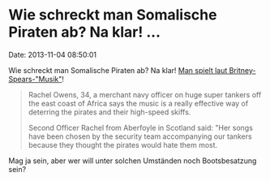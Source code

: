Wie schreckt man Somalische Piraten ab? Na klar! \...
=====================================================

Date: 2013-11-04 08:50:01

Wie schreckt man Somalische Piraten ab? Na klar! [Man spielt laut
Britney-Spears-\"Musik\"](http://www.mirror.co.uk/news/weird-news/britney-spears-music-blasted-out-2646660)!

> Rachel Owens, 34, a merchant navy officer on huge super tankers off
> the east coast of Africa says the music is a really effective way of
> deterring the pirates and their high-speed skiffs.
>
> Second Officer Rachel from Aberfoyle in Scotland said: "Her songs have
> been chosen by the security team accompanying our tankers because they
> thought the pirates would hate them most.

Mag ja sein, aber wer will unter solchen Umständen noch Bootsbesatzung
sein?
